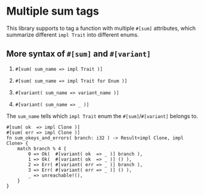 # Multiple sum tags

This library supports to tag a function with multiple `#[sum]` attributes,
which summarize different `impl Trait` into different enums.

## More syntax of `#[sum]` and `#[variant]`

1. `#[sum( sum_name => impl Trait )]`

2. `#[sum( sum_name => impl Trait for Enum )]`

3. `#[variant( sum_name => variant_name )]`

4. `#[variant( sum_name => _ )]`

The `sum_name` tells which `impl Trait` enum the `#[sum]`/`#[variant]` belongs
to.

```rust,no_run
#[sum( ok  => impl Clone )]
#[sum( err => impl Clone )]
fn sum_okeys_and_errors( branch: i32 ) -> Result<impl Clone, impl Clone> {
    match branch % 4 {
        0 => Ok(  #[variant( ok  => _ )] branch ),
        1 => Ok(  #[variant( ok  => _ )] () ),
        2 => Err( #[variant( err => _ )] branch ),
        3 => Err( #[variant( err => _ )] () ),
        _ => unreachable!(),
    }
}
```
